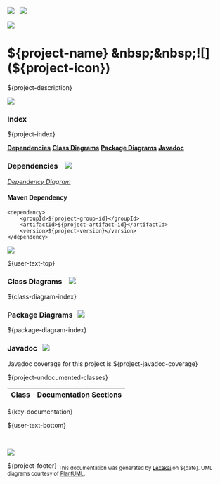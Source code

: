 [![](https://www.kivakit.org/images/twitter-32.png)](https://twitter.com/openlexakai)
&nbsp;
[![](https://www.kivakit.org/images/web-32.png)](https://telenav.github.io/lexakai/)

![](https://www.kivakit.org/images/lexakai-background-1024.png)

# ${project-name} &nbsp;&nbsp;![](${project-icon})

${project-description}

![](https://www.kivakit.org/images/horizontal-line.png)

### Index

${project-index}

[**Dependencies**](#dependencies)
[**Class Diagrams**](#class-diagrams)
[**Package Diagrams**](#package-diagrams)
[**Javadoc**](#javadoc)

### Dependencies &nbsp;&nbsp; ![](https://www.kivakit.org/images/dependencies-40.png)

[*Dependency Diagram*](documentation/diagrams/dependencies.svg)

#### Maven Dependency

    <dependency>
        <groupId>${project-group-id}</groupId>
        <artifactId>${project-artifact-id}</artifactId>
        <version>${project-version}</version>
    </dependency>

![](https://www.kivakit.org/images/horizontal-line.png)

[//]: # (start-user-text)

${user-text-top}

[//]: # (end-user-text)

### Class Diagrams &nbsp; &nbsp;![](https://www.kivakit.org/images/diagram-48.png)

${class-diagram-index}

### Package Diagrams &nbsp;&nbsp;![](https://www.kivakit.org/images/box-40.png)

${package-diagram-index}

### Javadoc &nbsp;&nbsp;![](https://www.kivakit.org/images/books-40.png)

Javadoc coverage for this project is ${project-javadoc-coverage}

${project-undocumented-classes}

| Class | Documentation Sections |
|---|---|
${key-documentation}

[//]: # (start-user-text)

${user-text-bottom}

[//]: # (end-user-text)

<br/>

![](https://www.kivakit.org/images/horizontal-line.png)

${project-footer}
<sub>This documentation was generated by [Lexakai](https://github.com/Telenav/lexakai) on ${date}. UML diagrams courtesy
of [PlantUML](http://plantuml.com).</sub>

